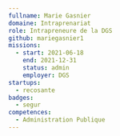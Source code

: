 ```yaml
---
fullname: Marie Gasnier
domaine: Intraprenariat
role: Intrapreneure de la DGS
github: mariegasnier1
missions:
  - start: 2021-06-18
    end: 2021-12-31
    status: admin
    employer: DGS
startups:
  - recosante
badges:
  - segur
competences:
  - Administration Publique
---
```

